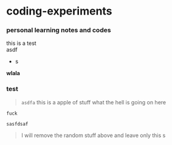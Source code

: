 # coding-experiments
### personal learning notes and codes
this is a test  
asdf  
* s  

**wlala**

### test
> `asdfa` this is a apple of stuff
> what the hell is going on here


 ```
 fuck
 ```

`sasfdsaf` 

>I will remove the random stuff above and leave only this s